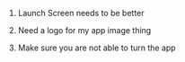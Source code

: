 1) Launch Screen needs to be better

2) Need a logo for my app image thing

3) Make sure you are not able to turn the app
